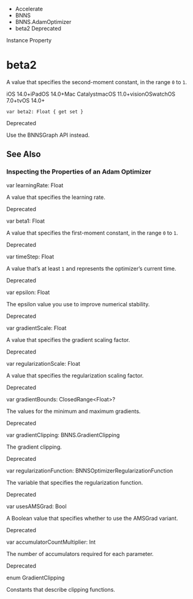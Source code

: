 

- Accelerate
- BNNS
- BNNS.AdamOptimizer
-  beta2 Deprecated

Instance Property

# beta2

A value that specifies the second-moment constant, in the range `0` to `1`.

iOS 14.0+iPadOS 14.0+Mac CatalystmacOS 11.0+visionOSwatchOS 7.0+tvOS 14.0+

``` source
var beta2: Float { get set }
```

Deprecated

Use the BNNSGraph API instead.

## See Also

### Inspecting the Properties of an Adam Optimizer

var learningRate: Float

A value that specifies the learning rate.

Deprecated

var beta1: Float

A value that specifies the first-moment constant, in the range `0` to `1`.

Deprecated

var timeStep: Float

A value that’s at least `1` and represents the optimizer’s current time.

Deprecated

var epsilon: Float

The epsilon value you use to improve numerical stability.

Deprecated

var gradientScale: Float

A value that specifies the gradient scaling factor.

Deprecated

var regularizationScale: Float

A value that specifies the regularization scaling factor.

Deprecated

var gradientBounds: ClosedRange&lt;Float>?

The values for the minimum and maximum gradients.

Deprecated

var gradientClipping: BNNS.GradientClipping

The gradient clipping.

Deprecated

var regularizationFunction: BNNSOptimizerRegularizationFunction

The variable that specifies the regularization function.

Deprecated

var usesAMSGrad: Bool

A Boolean value that specifies whether to use the AMSGrad variant.

Deprecated

var accumulatorCountMultiplier: Int

The number of accumulators required for each parameter.

Deprecated

enum GradientClipping

Constants that describe clipping functions.

